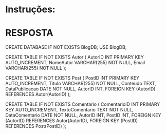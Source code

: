 # Instruções:
 

# RESPOSTA
CREATE DATABASE IF NOT EXISTS BlogDB;
USE BlogDB;

CREATE TABLE IF NOT EXISTS Autor (
    AutorID INT PRIMARY KEY AUTO_INCREMENT,
    NomeAutor VARCHAR(255) NOT NULL,
    Email VARCHAR(255) NOT NULL
);

CREATE TABLE IF NOT EXISTS Post (
    PostID INT PRIMARY KEY AUTO_INCREMENT,
    Titulo VARCHAR(255) NOT NULL,
    Conteudo TEXT,
    DataPublicacao DATE NOT NULL,
    AutorID INT,
    FOREIGN KEY (AutorID) REFERENCES Autor(AutorID)
);

CREATE TABLE IF NOT EXISTS Comentario (
    ComentarioID INT PRIMARY KEY AUTO_INCREMENT,
    TextoComentario TEXT NOT NULL,
    DataComentario DATE NOT NULL,
    AutorID INT,
    PostID INT,
    FOREIGN KEY (AutorID) REFERENCES Autor(AutorID),
    FOREIGN KEY (PostID) REFERENCES Post(PostID)
);
